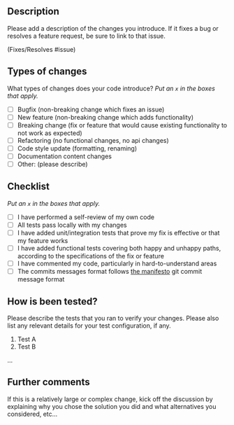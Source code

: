 ## Description
Please add a description of the changes you introduce. If it fixes a bug or resolves a feature request, be sure to link to that issue.

(Fixes/Resolves #issue)

## Types of changes
What types of changes does your code introduce?
_Put an `x` in the boxes that apply._
- [ ] Bugfix (non-breaking change which fixes an issue)
- [ ] New feature (non-breaking change which adds functionality)
- [ ] Breaking change (fix or feature that would cause existing functionality to not work as expected)
- [ ] Refactoring (no functional changes, no api changes)
- [ ] Code style update (formatting, renaming)
- [ ] Documentation content changes
- [ ] Other: (please describe)

## Checklist
_Put an `x` in the boxes that apply._
- [ ] I have performed a self-review of my own code
- [ ] All tests pass locally with my changes
- [ ] I have added unit/integration tests that prove my fix is effective or that my feature works
- [ ] I have added functional tests covering both happy and unhappy paths, according to the specifications of the fix or feature
- [ ] I have commented my code, particularly in hard-to-understand areas
- [ ] The commits messages format follows <a href="https://github.com/bluegroundltd/manifesto/blob/master/Git_Practices.md#write-a-great-commit-message">the manifesto</a> git commit message format

## How is been tested?
Please describe the tests that you ran to verify your changes. Please also list any relevant details for your test configuration, if any.

1. Test A
2. Test B

...

## Further comments
If this is a relatively large or complex change, kick off the discussion by explaining why you chose the solution you did and what alternatives you considered, etc...